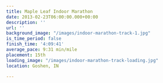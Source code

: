 ```yaml
---
title: Maple Leaf Indoor Marathon
date: 2013-02-23T06:00:00.000+00:00
description: ''
url: ''
background_image: "/images/indoor-marathon-track-1.jpg"
is_time_period: false
finish_time: '4:09:41'
average_pace: 9:31 min/mile
placement: 15th
loading_image: "/images/indoor-marathon-track-loading.jpg"
location: Goshen, IN

---
```

